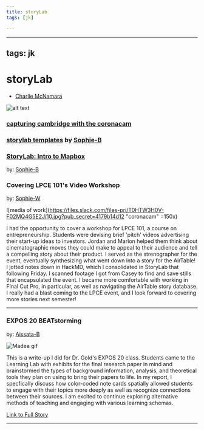 ```yaml
---
title: storyLab
tags: [jk]

---
```


---
tags: jk
---

# storyLab

* [Charlie McNamara](/GPi4PNCGRz-oDsmsr5i90g) 


![alt text](https://files.slack.com/files-pri/T0HTW3H0V-F03MEPQC5J4/fullsizerender-4.jpeg?pub_secret=f7bbeed6b1)



### [capturing cambridge with the coronacam](https://hackmd.io/nRFFPAf-QFi1bnmXSiK6Dw?both)





### [storylab templates](https://hackmd.io/5Po8ofWgTxemQXoLNFFhDg) by [Sophie-B](/_4KvLDCPS1quk9gsH0Thlw)


### [StoryLab: Intro to Mapbox](/6SiI3OfwQB-HJtduJVOfpA)
by: [Sophie-B](/_4KvLDCPS1quk9gsH0Thlw)

### Covering LPCE 101's Video Workshop
by: [Sophie-W](/R6tybAiQRnCnQalXSr2ckw)

![media of work](https://files.slack.com/files-pri/T0HTW3H0V-F02MQ4G5E2J/10.jpg?pub_secret=4179b14d12 "coronacam" =150x)


I had the opportunity to cover a workshop for LPCE 101, a course on entrepreneurship. Students were devising brief 'pitch' videos advertising their start-up ideas to investors. Jordan and Marlon helped them think about cinematographic moves they could make to appeal to their audience and tell a compelling story about their product. I served as the strenographer for the event, eventually synthesizing what went down into a story for the AirTable! I jotted notes down in HackMD, which I consolidated in StoryLab that following Friday. I scanned footage I got from Casey to find and save stills that encapsulated the event. I became more comfortable with working in Final Cut Pro, in particular, as well as navigating the AirTable story database. I really had a blast coming to the LPCE event, and I look forward to covering more stories next semester!

----

### EXPOS 20 BEATstorming
by: [Aissata-B](/yr-v3y5DTBS5hlLSgH2wOQ)

![Madea gif](https://files.slack.com/files-pri/T0HTW3H0V-F02M2PLH63S/gif1.gif?pub_secret=38f0bdf727)

This is a write-up I did for Dr. Gold's EXPOS 20 class. Students came to the Learning Lab with exhibits for the final research paper in mind and brainstormed the types of background information, analysis, and theoretical tools they plan on using to bring their papers to life. In my report, I specfically discuss how color-coded note cards spatially allowed students to engage with their topics more deeply as well as recognize connections between their sources. I am excited to continue exploring alternative methods of teaching and engaging with various learning schemas.

[Link to Full Story](https://hackmd.io/@llufs/SJGZerlOt)

---
